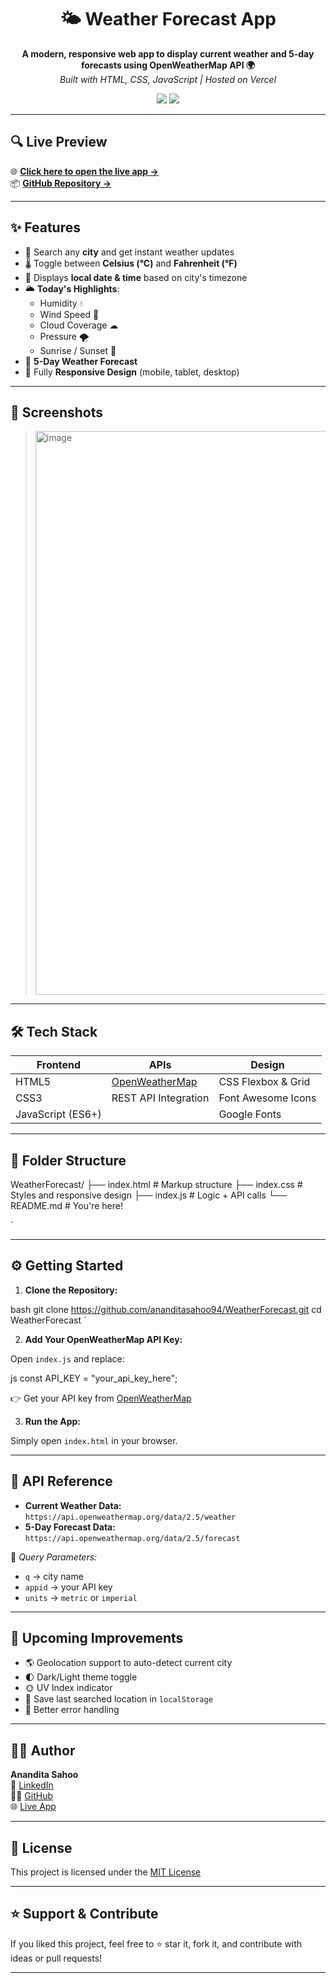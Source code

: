 <h1 align="center">🌤 Weather Forecast App</h1>

<p align="center">
  <b>A modern, responsive web app to display current weather and 5-day forecasts using OpenWeatherMap API 🌍</b><br>
  <i>Built with HTML, CSS, JavaScript | Hosted on Vercel</i>
</p>

<p align="center">
  <a href="https://weather-forecast-beige-tau.vercel.app/" target="_blank"><img src="https://img.shields.io/badge/Live-Demo-brightgreen?style=for-the-badge&logo=vercel"></a>
  <a href="https://github.com/ananditasahoo94/WeatherForecast" target="_blank"><img src="https://img.shields.io/badge/Source-Code-blue?style=for-the-badge&logo=github"></a>
</p>

---

## 🔍 Live Preview

🌐 **[Click here to open the live app →](https://weather-forecast-beige-tau.vercel.app/)**  
📦 **[GitHub Repository →](https://github.com/ananditasahoo94/WeatherForecast)**

---

## ✨ Features

- 🔎 Search any **city** and get instant weather updates
- 🌡 Toggle between **Celsius (°C)** and **Fahrenheit (°F)**
- 📅 Displays **local date & time** based on city's timezone
- 🌥 **Today's Highlights**:
  - Humidity 💧
  - Wind Speed 💨
  - Cloud Coverage ☁
  - Pressure 🌪
  - Sunrise / Sunset 🌅
- 📆 **5-Day Weather Forecast**
- 📱 Fully **Responsive Design** (mobile, tablet, desktop)

---

## 📸 Screenshots

> <img width="1783" height="902" alt="image" src="https://github.com/user-attachments/assets/a16d11de-8889-4f20-993d-f222dd58f066" />

---

## 🛠 Tech Stack

| Frontend  | APIs | Design |
|-----------|------|--------|
| HTML5     | [OpenWeatherMap](https://openweathermap.org/) | CSS Flexbox & Grid |
| CSS3      | REST API Integration | Font Awesome Icons |
| JavaScript (ES6+) |   | Google Fonts |

---

## 🧩 Folder Structure



WeatherForecast/
├── index.html       # Markup structure
├── index.css        # Styles and responsive design
├── index.js         # Logic + API calls
└── README.md        # You're here!

`

---

## ⚙ Getting Started

1. **Clone the Repository:**

bash
git clone https://github.com/ananditasahoo94/WeatherForecast.git
cd WeatherForecast
`

2. **Add Your OpenWeatherMap API Key:**

Open `index.js` and replace:

js
const API_KEY = "your_api_key_here";


👉 Get your API key from [OpenWeatherMap](https://openweathermap.org/api)

3. **Run the App:**

Simply open `index.html` in your browser.

---

## 📡 API Reference

* **Current Weather Data:**
  `https://api.openweathermap.org/data/2.5/weather`
* **5-Day Forecast Data:**
  `https://api.openweathermap.org/data/2.5/forecast`

📌 *Query Parameters:*

* `q` → city name
* `appid` → your API key
* `units` → `metric` or `imperial`

---

## 🔧 Upcoming Improvements

* 🌎 Geolocation support to auto-detect current city
* 🌓 Dark/Light theme toggle
* 🌞 UV Index indicator
* 💾 Save last searched location in `localStorage`
* 🚨 Better error handling

---

## 👩‍💻 Author

<p>
  <strong>Anandita Sahoo</strong>  
  <br>
  💼 <a href="https://www.linkedin.com/in/anandita-sahoo-7a2a71363/" target="_blank">LinkedIn</a>  
  <br>
  🧑‍💻 <a href="https://github.com/ananditasahoo94" target="_blank">GitHub</a>  
  <br>
  🌐 <a href="https://weather-forecast-beige-tau.vercel.app/" target="_blank">Live App</a>  
</p>

---

## 📄 License

This project is licensed under the [MIT License](LICENSE)

---

## ⭐ Support & Contribute

If you liked this project, feel free to ⭐ star it, fork it, and contribute with ideas or pull requests!



---
